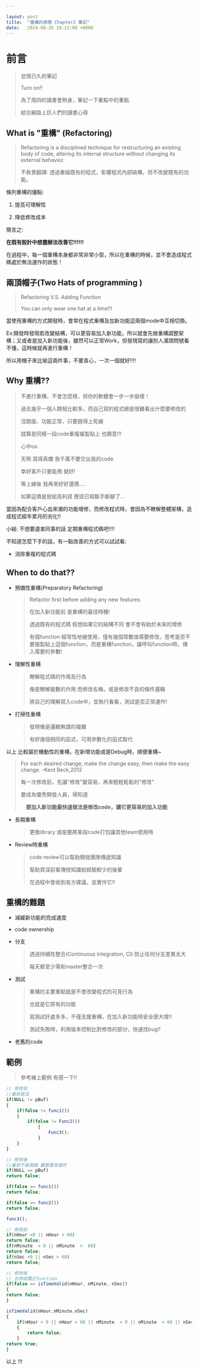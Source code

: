 ```yaml
---

layout: post
title:  "重構的原理 Chapter2 筆記"
date:   2019-08-26 18:22:00 +0800
---
```




# 前言

> 怠惰已久的筆記 
>
> Turn on!!
>
> 為了周四的讀書會熱身，筆記一下重點中的重點
>
> 綜合網路上巨人們的讀書心得



## What is "重構" (Refactoring)

> Refactoring is a disciplined technique for restructuring an existing body of code, altering its internal structure without changing its external behavior.
>
> 不負責翻譯: 透過重組既有的程式，影響程式內部結構，但不改變既有的功能。

條列重構的優點:

1. 提高可理解性

2. 降低修改成本

簡言之:

**在既有設計中想盡辦法改善它!!!!!!** 

在過程中，每一個重構本身都非常非常小型，所以在重構的時候，並不會造成程式碼處於無法運作的狀態！



## 兩頂帽子(Two Hats of programming )

> Refactoring V.S. Adding Function
>
> You can only wear one hat at a time!!!

當使用重構的方式開發時，會常在程式重構及加新功能這兩個mode中互相切換。

Ex:開發時發現若改變結構，可以更容易加入新功能，所以就會先做重構調整架構；又或者是加入新功能後，雖然可以正常Work，但發現寫的讓別人滿頭問號看不懂，這時候就再進行重構！

所以用帽子來比喻這兩件事，不要貪心，一次一個就好!!!!

## Why 重構??

> 不進行重構，不會怎麼樣，但你的軟體會一步一步崩壞！
>
> 過去幾乎一個人開發比較多，而自己寫的程式總是很難看出什麼要修改的
>
> 沒跑版、功能正常，只要趕得上死線
>
> 就算是同樣一段code重複複製貼上 也願意!!!
>
> 心中os:
>
> 天啊 寫得真爛  我千萬不要交出我的code 
>
> 幸好客戶只要能用 就好!
>
> 等上線後 我再來好好還債.....
>
> 如果這債是放給高利貸 應該已經斷手斷腳了...

當因為配合客戶心血來潮的功能增修，而修改程式時，會因為不瞭解整體架構，造成程式經年累月的劣化!!

小結: 不想要遺害同事的話  定期重構程式碼吧!!!!

不知道怎麼下手的話，有一點改善的方式可以試試看:

- 消除重複的程式碼



## When to do that??

- 預備性重構(Preparatory Refactoring)

  > Refactor first before adding any new features.
  >
  > 在加入新功能前 是重構的最佳時機!
  >
  > 透過既有的程式碼 假想如果它的結構不同 會不會有助於未來的增修
  >
  > 有個function 經常性地被使用，僅有幾個常數值需要修改，思考是否不要複製貼上這個function，而是重構function，讓呼叫function時，傳入需要的參數!

- 理解性重構

  > 瞭解程式碼的作用及行為
  >
  > 像是瞭解變數的作用 而修改名稱，或是修改不良的條件邏輯
  >
  > 將自己的理解寫入code中，並執行看看，測試是否正常運作!

- 打掃性重構

  > 發現像是邏輯無謂的複雜
  >
  > 有好幾個相同的函式，可用參數化的函式取代

以上 比較屬於機動性的重構，在新增功能或是Debug時，順便重構~

> For each desired change, make the change easy, then make the easy change. -Kent Beck,2012
>
> 每一次修改前，先讓"修改"變容易，再來輕輕鬆鬆的"修改"
>
> 要成為優秀開發人員，得知道
>
> 　**要加入新功能最快速做法是修改code，讓它更容易的加入功能**
>
> 

- 長期重構

  > 更換library 或是要將某段code打包讓其他team使用時

- Review時重構

  > code review可以幫助開發團隊傳遞知識
  >
  > 幫助資深前輩傳授知識給經驗較少的後輩
  >
  > 在過程中會收到各方建議，並實作它!!

  

## 重構的難題

- 減緩新功能的完成速度

- code ownership

- 分支

  > 透過持續性整合(Continuous Integration, CI) 防止任何分支差異太大
  >
  > 每天都至少需和master整合一次

- 測試

  > 重構的主要重點就是不會改變程式的可見行為
  >
  > 也就是它原有的功能
  >
  > 寫測試好處多多，不僅支援重構，在加入新功能時安全感大增!!
  >
  > 測試失敗時，利用版本控制比對修改的部分，快速找bug!!

- 老舊的code



## 範例

> 參考線上範例 有感一下!!

```javascript
// 修改前
//巢狀寫法
if(NULL != pBuf)
{
	if(false != func1())
	{
		if(false != Func2())
			{
				Func3();
			}
	}
}
```

```javascript
// 修改後
//巢狀不易閱讀 觀察異常條件
if(NULL == pBuf)
return false;

if(false == func1())
return false;

if(false == func2())
return false;

func3();
```



```javascript
// 修改前
if(nHour <0 || nHour > 60)
return false;
if(nMinute  < 0 || nMinute  >  60)
return false;
if(nSec <0 || nSec > 60)
return false;

```

```javascript
// 修改後
// 合併成獨立function
if(false == isTimeValid(nHour, nMinute, nSec))
{
return false;
}

isTimeValid(nHour,nMinute,nSec)
{
	if(nHour < 0 || nHour > 60 || nMinute  < 0 || nMinute  > 60 || nSec <0 || nSec > 60)
	{
		return false;
	}
return true;
}
```



以上 !!!









